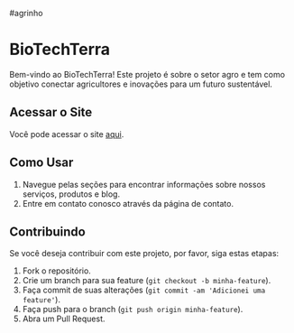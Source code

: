 #agrinho 
# BioTechTerra

Bem-vindo ao BioTechTerra! Este projeto é sobre o setor agro e tem como objetivo conectar agricultores e inovações para um futuro sustentável.

## Acessar o Site

Você pode acessar o site [aqui](https://seu-usuario.github.io/biotechterra/).

## Como Usar

1. Navegue pelas seções para encontrar informações sobre nossos serviços, produtos e blog.
2. Entre em contato conosco através da página de contato.

## Contribuindo

Se você deseja contribuir com este projeto, por favor, siga estas etapas:

1. Fork o repositório.
2. Crie um branch para sua feature (`git checkout -b minha-feature`).
3. Faça commit de suas alterações (`git commit -am 'Adicionei uma feature'`).
4. Faça push para o branch (`git push origin minha-feature`).
5. Abra um Pull Request.
